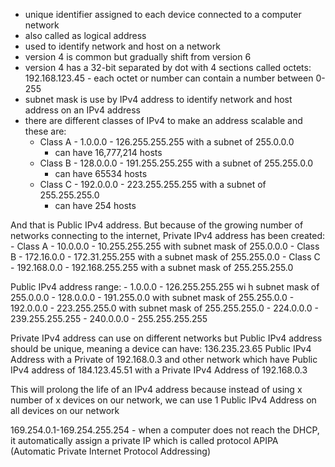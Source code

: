 - unique identifier assigned to each device connected to a computer network
- also called as logical address
- used to identify network and host on a network
- version 4 is common but gradually shift from version 6
- version 4 has a 32-bit separated by dot with 4 sections called octets: 192.168.123.45 - each octet or number can contain a number between 0-255 
- subnet mask is use by IPv4 address to identify network and host address on an IPv4 address
- there are different classes of IPv4 to make an address scalable and these are:
	- Class A - 1.0.0.0 - 126.255.255.255 with a subnet of 255.0.0.0
		- can have 16,777,214 hosts
	- Class B - 128.0.0.0 - 191.255.255.255 with a subnet of 255.255.0.0
		- can have 65534 hosts
	- Class C - 192.0.0.0 - 223.255.255.255 with a subnet of 255.255.255.0
		- can have 254 hosts

And that is Public IPv4 address. But because of the growing number of networks connecting to the internet, Private IPv4 address has been created:
	- Class A - 10.0.0.0 - 10.255.255.255 with subnet mask of 255.0.0.0
	- Class B - 172.16.0.0 - 172.31.255.255 with a subnet mask of 255.255.0.0
	- Class C - 192.168.0.0 - 192.168.255.255 with a subnet mask of 255.255.255.0

   Public IPv4 address range:
	   - 1.0.0.0 - 126.255.255.255 wi h subnet mask of 255.0.0.0
	   - 128.0.0.0 - 191.255.0.0 with subnet mask of 255.255.0.0
	   - 192.0.0.0 - 223.255.255.0 with subnet mask of 255.255.255.0
	   - 224.0.0.0 - 239.255.255.255
	   - 240.0.0.0 - 255.255.255.255

Private IPv4 address can use on different networks but Public IPv4 address should be unique, meaning a device can have:
136.235.23.65 Public IPv4 Address with a Private of 192.168.0.3
and other network which have Public IPv4 address of 184.123.45.51 with a Private IPv4 Address of 192.168.0.3

This will prolong the life of an IPv4 address because instead of using x number of x devices on our network, we can use 1 Public IPv4 Address on all devices on our network


169.254.0.1-169.254.255.254 - when a computer does not reach the DHCP, it automatically assign a private IP which is called protocol APIPA (Automatic Private Internet Protocol Addressing)